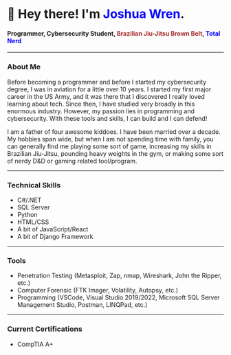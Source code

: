 # 👋 Hey there! I'm <span style="color: blue">Joshua Wren</span>.
#### Programmer, Cybersecurity Student, <span style="color: brown">Brazilian Jiu-Jitsu Brown Belt</span>, <span style="color: blue">Total Nerd</span>
    
---
    
### About Me
Before becoming a programmer and before I started my cybersecurity degree, I was in aviation for a little over 10 years. I started my first major career in the US Army, and it was there that I discovered I really loved learning about tech. Since then, I have studied very broadly in this enormous industry. However, my passion lies in programming and cybersecurity. With these tools and skills, I can build and I can defend!
    
I am a father of four awesome kiddoes. I have been married over a decade. My hobbies span wide, but when I am not spending time with family, you can generally find me playing some sort of game, increasing my skills in Brazilian Jiu-Jitsu, pounding heavy weights in the gym, or making some sort of nerdy D&D or gaming related tool/program.
    
---
    
### Technical Skills
* C#/.NET
* SQL Server
* Python
* HTML/CSS
* A bit of JavaScript/React
* A bit of Django Framework
    
---
    
### Tools
* Penetration Testing (Metasploit, Zap, nmap, Wireshark, John the Ripper, etc.)
* Computer Forensic (FTK Imager, Volatility, Autopsy, etc.)
* Programming (VSCode, Visual Studio 2019/2022, Microsoft SQL Server Management Studio, Postman, LINQPad, etc.)
    
---
    
### Current Certifications
* CompTIA A+

